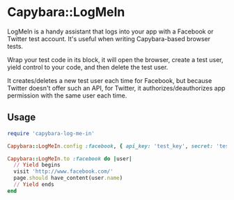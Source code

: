 # Capybara::LogMeIn
LogMeIn is a handy assistant that logs into your app with a Facebook or Twitter test account. It's useful when writing Capybara-based browser tests.

Wrap your test code in its block, it will open the browser, create a test user, yield control to your code, and then delete the test user.

It creates/deletes a new test user each time for Facebook, but because Twitter doesn't offer such an API, for Twitter, it authorizes/deauthorizes app permission with the same user each time.

## Usage
```ruby
require 'capybara-log-me-in'

Capybara::LogMeIn.config :facebook, { api_key: 'test_key', secret: 'test_secret' }

Capybara::LogMeIn.to :facebook do |user|
  // Yield begins
  visit 'http://www.facebook.com/'
  page.should have_content(user.name)
  // Yield ends
end
```